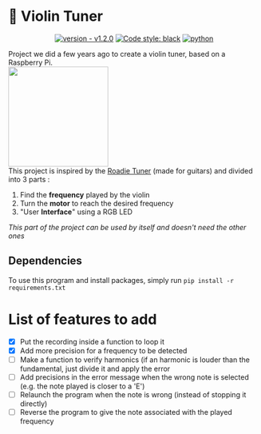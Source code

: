 # 🎻 Violin Tuner

<div align = "center">
    
<a href="">[![version - v1.2.0](https://img.shields.io/badge/version-v1.2.0-4ec1ff)](https://github.com/thomassamoth/violin-tuner/releases/tag/1.2.0)</a>
<a href="">[![Code style: black](https://img.shields.io/badge/code%20style-black-000000.svg)](https://github.com/psf/black)</a>
<a href="">[![python](https://img.shields.io/badge/python-3.8.10-blue)](http://python.org)</a>
</div>

Project we did a few years ago to create a violin tuner, based on a Raspberry Pi.  
<img src="https://upload.wikimedia.org/wikipedia/commons/thumb/b/b8/Raspberry_Pi_3_B%2B_%2839906370335%29.png/1280px-Raspberry_Pi_3_B%2B_%2839906370335%29.png" height="200">  
This project is inspired by the [Roadie Tuner](https://www.roadiemusic.com/) (made for guitars) and divided into 3 parts : 
1. Find the **frequency** played by the violin
2. Turn the **motor** to reach the desired frequency
3. "User **Interface**" using a RGB LED

*This part of the project can be used by itself and doesn't need the other ones*

## Dependencies

To use this program and install packages,  simply run `pip install -r requirements.txt`

# List of features to add

- [X] Put the recording inside a function to loop it
- [X] Add more precision for a frequency to be detected
- [ ] Make a function to verify harmonics (if an harmonic is louder than the fundamental, just divide it and apply the error
- [ ] Add precisions in the error message when the wrong note is selected (e.g. the note played is closer to a 'E')
- [ ] Relaunch the program when the note is wrong (instead of stopping it directly)  
- [ ] Reverse the program to give the note associated with the played frequency
